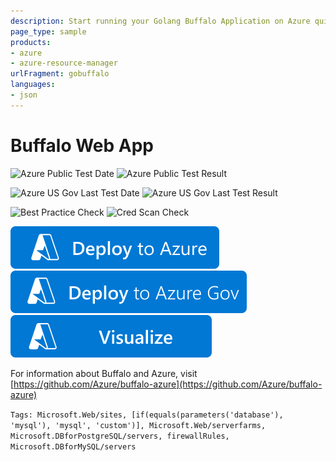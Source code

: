 ```yaml
---
description: Start running your Golang Buffalo Application on Azure quickly and cheaply.
page_type: sample
products:
- azure
- azure-resource-manager
urlFragment: gobuffalo
languages:
- json
---
```

# Buffalo Web App

![Azure Public Test Date](https://azurequickstartsservice.blob.core.windows.net/badges/application-workloads/buffalo/gobuffalo/PublicLastTestDate.svg)
![Azure Public Test Result](https://azurequickstartsservice.blob.core.windows.net/badges/application-workloads/buffalo/gobuffalo/PublicDeployment.svg)

![Azure US Gov Last Test Date](https://azurequickstartsservice.blob.core.windows.net/badges/application-workloads/buffalo/gobuffalo/FairfaxLastTestDate.svg)
![Azure US Gov Last Test Result](https://azurequickstartsservice.blob.core.windows.net/badges/application-workloads/buffalo/gobuffalo/FairfaxDeployment.svg)

![Best Practice Check](https://azurequickstartsservice.blob.core.windows.net/badges/application-workloads/buffalo/gobuffalo/BestPracticeResult.svg)
![Cred Scan Check](https://azurequickstartsservice.blob.core.windows.net/badges/application-workloads/buffalo/gobuffalo/CredScanResult.svg)

[![Deploy To Azure](https://raw.githubusercontent.com/Azure/azure-quickstart-templates/master/1-CONTRIBUTION-GUIDE/images/deploytoazure.svg?sanitize=true)](https://portal.azure.com/#create/Microsoft.Template/uri/https%3A%2F%2Fraw.githubusercontent.com%2FAzure%2Fazure-quickstart-templates%2Fmaster%2Fapplication-workloads%2Fbuffalo%2Fgobuffalo%2Fazuredeploy.json)
[![Deploy To Azure US Gov](https://raw.githubusercontent.com/Azure/azure-quickstart-templates/master/1-CONTRIBUTION-GUIDE/images/deploytoazuregov.svg?sanitize=true)](https://portal.azure.us/#create/Microsoft.Template/uri/https%3A%2F%2Fraw.githubusercontent.com%2FAzure%2Fazure-quickstart-templates%2Fmaster%2Fapplication-workloads%2Fbuffalo%2Fgobuffalo%2Fazuredeploy.json)
[![Visualize](https://raw.githubusercontent.com/Azure/azure-quickstart-templates/master/1-CONTRIBUTION-GUIDE/images/visualizebutton.svg?sanitize=true)](http://armviz.io/#/?load=https%3A%2F%2Fraw.githubusercontent.com%2FAzure%2Fazure-quickstart-templates%2Fmaster%2Fapplication-workloads%2Fbuffalo%2Fgobuffalo%2Fazuredeploy.json)

For information about Buffalo and Azure, visit [https://github.com/Azure/buffalo-azure](https://github.com/Azure/buffalo-azure)

`Tags: Microsoft.Web/sites, [if(equals(parameters('database'), 'mysql'), 'mysql', 'custom')], Microsoft.Web/serverfarms, Microsoft.DBforPostgreSQL/servers, firewallRules, Microsoft.DBforMySQL/servers`
